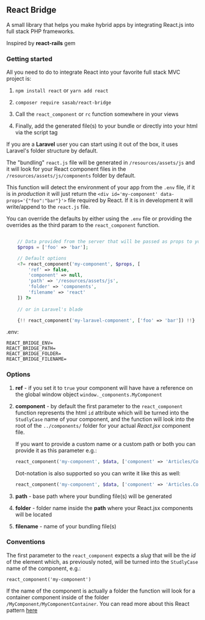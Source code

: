 ## React Bridge

A small library that helps you make hybrid apps by integrating React.js into full stack PHP frameworks.

Inspired by __react-rails__ gem

### Getting started

All you need to do to integrate React into your favorite full stack MVC project is:

1. `npm install react` or `yarn add react`

2. `composer require sasab/react-bridge`

3. Call the `react_component` or `rc` function somewhere in your views

4. Finally, add the generated file(s) to your bundle or directly into your html via the script tag

If you are a __Laravel__ user you can start using it out of the box, it uses Laravel's folder structure by default.

The "bundling" `react.js` file will be generated in `/resources/assets/js` and it will look for your React component files 
in the `/resources/assets/js/components` folder by default.

This function will detect the environment of your app from the `.env` file, if it is in _production_ it will just
return the `<div id='my-component' data-props='{"foo":"bar"}'>` file required by React. If it is in development it will write/append to the `react.js` file.

You can override the defaults by either using the `.env` file or providing the overrides as the third param to the `react_component` function. 

```php

    // Data provided from the server that will be passed as props to your component
    $props = ['foo' => 'bar'];

    // Default options
    <?= react_component('my-component', $props, [
        'ref' => false,
        'component' => null,
        'path' => '/resources/assets/js',
        'folder' => 'components',
        'filename' => 'react'    
    ]) ?>
    
    // or in Laravel's blade

    {!! react_component('my-laravel-component', ['foo' => 'bar']) !!}
```

.env:
```
REACT_BRIDGE_ENV=
REACT_BRIDGE_PATH=
REACT_BRIDGE_FOLDER=
REACT_BRIDGE_FILENAME=
```


### Options

1. __ref__ - if you set it to `true` your component will have have a reference on the global
window object `window._components.MyComponent`
2. __component__ - by default the first parameter to the `react_component` function represents the html `id` attribute which will be turned into the `StudlyCase` name of your component, 
and the function will look into the root of the `../components/` folder for your actual _React.jsx_ component file. 

    If you want to provide a custom name or a custom path or both you can provide it as this parameter 
e.g.: 
    ```php
    react_component('my-component', $data, ['component' => 'Articles/Comments/SingleComment'])
    ``` 

    Dot-notation is also supported so you can write it like this as well: 
    ```php
    react_component('my-component', $data, ['component' => 'Articles.Comments.SingleComment'])
    ```
3. __path__ - base path where your bundling file(s) will be generated

4. __folder__ - folder name inside the __path__ where your React.jsx components will be located

5. __filename__ - name of your bundling file(s)    

### Conventions

The first parameter to the `react_component` expects a _slug_ that will be the _id_ of the element which, as previously noted,
will be turned into the `StudlyCase` name of the component, e.g.:

`react_component('my-component')`

If the name of the component is actually a folder the function will look for a container component inside of the folder
`/MyComponent/MyComponentContainer`. You can read more about this React pattern [here](https://medium.com/@dan_abramov/smart-and-dumb-components-7ca2f9a7c7d0)